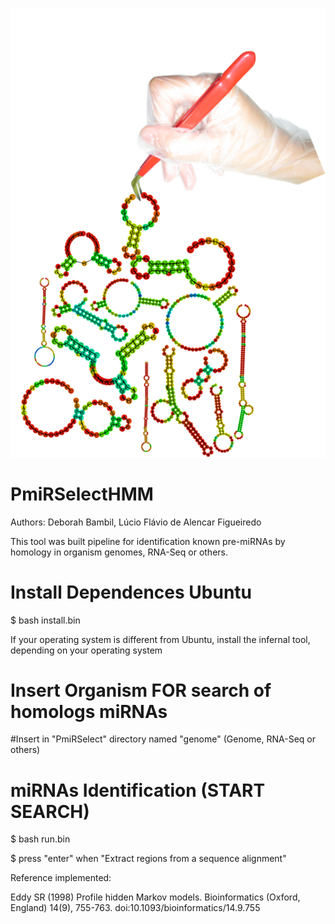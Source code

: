  ![name-of-you-image](https://github.com/DeborahBambil/figs/blob/0a501ddf617dd646e8f26ed45c11579b3ab48814/logo.png)

# PmiRSelectHMM
Authors: Deborah Bambil, Lúcio Flávio de Alencar Figueiredo

This tool was built pipeline for identification known pre-miRNAs by homology in organism genomes, RNA-Seq or others.

# Install Dependences Ubuntu

$ bash install.bin

If your operating system is different from Ubuntu, install the infernal tool, depending on your operating system

# Insert Organism FOR search of homologs miRNAs

#Insert in "PmiRSelect" directory named "genome" (Genome, RNA-Seq or others)

# miRNAs Identification (START SEARCH)

$ bash run.bin

$ press "enter" when "Extract regions from a sequence alignment"

Reference implemented:

Eddy SR (1998) Profile hidden Markov models. Bioinformatics (Oxford, England) 14(9), 755-763. doi:10.1093/bioinformatics/14.9.755
